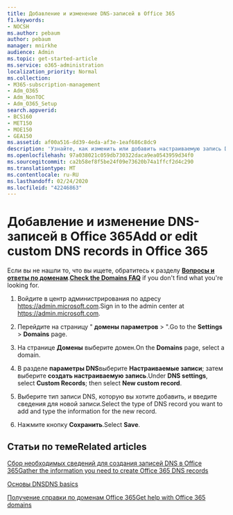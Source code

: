 ```yaml
---
title: Добавление и изменение DNS-записей в Office 365
f1.keywords:
- NOCSH
ms.author: pebaum
author: pebaum
manager: mnirkhe
audience: Admin
ms.topic: get-started-article
ms.service: o365-administration
localization_priority: Normal
ms.collection:
- M365-subscription-management
- Adm_O365
- Adm_NonTOC
- Adm_O365_Setup
search.appverid:
- BCS160
- MET150
- MOE150
- GEA150
ms.assetid: af00a516-dd39-4eda-af3e-1eaf686c8dc9
description: 'Узнайте, как изменить или добавить настраиваемую запись DNS в Office 365. '
ms.openlocfilehash: 97a038021c059db730322daca9ea0543959d34f0
ms.sourcegitcommit: ca2b58ef8f5be24f09e73620b74a1ffcf2d4c290
ms.translationtype: MT
ms.contentlocale: ru-RU
ms.lasthandoff: 02/24/2020
ms.locfileid: "42246863"
---
```

# <a name="add-or-edit-custom-dns-records-in-office-365"></a><span data-ttu-id="e6ac7-103">Добавление и изменение DNS-записей в Office 365</span><span class="sxs-lookup"><span data-stu-id="e6ac7-103">Add or edit custom DNS records in Office 365</span></span>

 <span data-ttu-id="e6ac7-104">Если вы не нашли то, что вы ищете, обратитесь к разделу **[Вопросы и ответы по доменам](../setup/domains-faq.md)**.</span><span class="sxs-lookup"><span data-stu-id="e6ac7-104">**[Check the Domains FAQ](../setup/domains-faq.md)** if you don't find what you're looking for.</span></span> 

1. <span data-ttu-id="e6ac7-105">Войдите в центр администрирования по адресу <a href="https://go.microsoft.com/fwlink/p/?linkid=2024339" target="_blank">https://admin.microsoft.com</a>.</span><span class="sxs-lookup"><span data-stu-id="e6ac7-105">Sign in to the admin center at <a href="https://go.microsoft.com/fwlink/p/?linkid=2024339" target="_blank">https://admin.microsoft.com</a>.</span></span>   

2. <span data-ttu-id="e6ac7-106">Перейдите на страницу " **домены** **параметров** \> ".</span><span class="sxs-lookup"><span data-stu-id="e6ac7-106">Go to the **Settings** \> **Domains** page.</span></span>

3. <span data-ttu-id="e6ac7-107">На странице **Домены** выберите домен.</span><span class="sxs-lookup"><span data-stu-id="e6ac7-107">On the **Domains** page, select a domain.</span></span> 
    
4. <span data-ttu-id="e6ac7-108">В разделе **параметры DNS**выберите **Настраиваемые записи**; затем выберите **создать настраиваемую запись**.</span><span class="sxs-lookup"><span data-stu-id="e6ac7-108">Under **DNS settings**, select **Custom Records**; then select **New custom record**.</span></span>

5. <span data-ttu-id="e6ac7-109">Выберите тип записи DNS, которую вы хотите добавить, и введите сведения для новой записи.</span><span class="sxs-lookup"><span data-stu-id="e6ac7-109">Select the type of DNS record you want to add and type the information for the new record.</span></span>
    
6. <span data-ttu-id="e6ac7-110">Нажмите кнопку **Сохранить**.</span><span class="sxs-lookup"><span data-stu-id="e6ac7-110">Select **Save**.</span></span>

## <a name="related-articles"></a><span data-ttu-id="e6ac7-111">Статьи по теме</span><span class="sxs-lookup"><span data-stu-id="e6ac7-111">Related articles</span></span>

[<span data-ttu-id="e6ac7-112">Сбор необходимых сведений для создания записей DNS в Office 365</span><span class="sxs-lookup"><span data-stu-id="e6ac7-112">Gather the information you need to create Office 365 DNS records</span></span>](../get-help-with-domains/information-for-dns-records.md)

[<span data-ttu-id="e6ac7-113">Основы DNS</span><span class="sxs-lookup"><span data-stu-id="e6ac7-113">DNS basics</span></span>](../get-help-with-domains/dns-basics.md)

[<span data-ttu-id="e6ac7-114">Получение справки по доменам Office 365</span><span class="sxs-lookup"><span data-stu-id="e6ac7-114">Get help with Office 365 domains</span></span>](../get-help-with-domains/get-help-with-domains.md)


